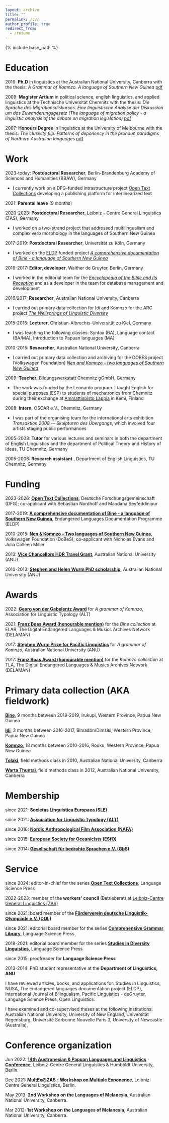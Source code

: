 ```yaml
---
layout: archive
title: ""
permalink: /cv/
author_profile: true
redirect_from:
  - /resume
---
```


{% include base_path %}

Education
======
2016: **Ph.D** in linguistics at the Australian National University, Canberra with the thesis: *A Grammar of Komnzo. A language of Southern New Guinea* [pdf](https://doi.org/10.25911/5d778a5c79763)

2009: **Magister Artium** in political science, english linguistics, and applied linguistics at the Technische Universität Chemnitz with the thesis: *Die Sprache des Migrationsdiskurses. Eine linguistische Analyse der Diskussion um das Zuwanderungsgesetz (The language of migration policy - a linguistic analysis of the debate on migration legislation)* [pdf](/files/döhler2009.pdf)

2007: **Honours Degree** in linguistics at the University of Melbourne with the thesis: *The clusivity flip. Patterns of deponency in the pronoun paradigms of Northern Australian languages* [pdf](/files/döhler2006.pdf)

Work
======

2023-today: **Postdoctoral Researcher**, Berlin-Brandenburg Academy of Sciences and Humanities (BBAW), Germany
* I currently work on a DFG-funded intrastructure project [Open Text Collections](opentextcollections.github.io) developing a publishing platform for interlinearized text

2021: **Parental leave** (9 months)

2020-2023: **Postdoctoral Researcher**, Leibniz - Centre General Linguistics (ZAS), Germany
* I worked on a two-strand project that addressed multilingualism and complex verb morphology in the languages of Southern New Guinea

2017-2019: **Postdoctoral Researcher**, Universität zu Köln, Germany
* I worked on the [ELDP](https://www.eldp.net/) funded project [*A comprehensive documentation of Bine - a language of Southern New Guinea*](https://www.elararchive.org/dk0471)

2016-2017: **Editor, developer**, Walther de Gruyter, Berlin, Germany
* I worked in the editorial team for the [*Encyclopedia of the Bible and Its Reception*](https://www.degruyter.com/database/ebr/html) and as a developer in the team for database management and development

2016/2017: **Researcher**, Australian National University, Canberra
* I carried out primary data collection for Idi and Komnzo for the ARC project [*The Wellsprings of Linguistic Diversity*](https://researchportalplus.anu.edu.au/en/projects/the-wellsprings-of-linguistics-diversity)

2015-2016: **Lecturer**, Christian-Albrechts-Universität zu Kiel, Germany
* I was teaching the following classes: Syntax (BA), Language contact (BA/MA), Introduction to Papuan languages (MA)

2010-2015: **Researcher**, Australian National University, Canberra
* I carried out primary data collection and archiving for the DOBES project (Volkswagen Foundation) [*Nen and Komnzo - two languages of Southern New Guinea*](https://dobes.mpi.nl/projects/morehead/)

2009: **Teacher**, Bildungswerkstatt Chemnitz gGmbH, Germany
* The work was funded by the Leonardo program. I taught English for special purposes (ESP) to students of mechatronics from Chemnitz during their exchange at [Ammattiopisto Lappia](https://www.lappia.fi/) in Kemi, Finland

2008: **Intern**, OSCAR e.V., Chemnitz, Germany
* I was part of the organising team for the international arts exhibition *Transaktion 2008 -– Skulpturen des Übergangs*, which involved four artists staging public performances

2005-2008: **Tutor** for various lectures and seminars in both the department of English Linguistics and the department of Political Theory and History of Ideas, TU Chemnitz, Germany

2005-2006: **Research assistant** , Department of English Linguistics, TU Chemnitz, Germany
	
Funding
====

2023-2026: **[Open Text Collections](https://www.bbaw.de/forschung/open-text-collections)**, Deutsche Forschungsgemeinschaft (DFG); co-applicant with Sebastian Nordhoff and Mandana Seyfeddinipur

2017-2019: **[A comprehensive documentation of Bine - a language of Southern New Guinea](https://www.elararchive.org/dk0471)**, Endangered Languages Documentation Programme (ELDP)

2010-2015: **[Nen & Komnzo - Two languages of Southern New Guinea](https://portal.volkswagenstiftung.de/search/projectPDF.do?projectId=8476)**, Volkswagen Foundation (DoBeS); co-applicant with Nicholas Evans and Julia Colleen Miller

2013: **[Vice Chancellors HDR Travel Grant](https://study.anu.edu.au/scholarships/find-scholarship/vice-chancellors-hdr-travel-grants)**, Australian National University (ANU)

2010-2013: **[Stephen and Helen Wurm PhD scholarship](https://study.anu.edu.au/scholarships/find-scholarship/stephen-helen-wurm-phd-scholarship-asia-pacific-linguistics)**, Australian National University (ANU)

Awards
====

2022: **[Georg von der Gabelentz Award](https://linguistic-typology.org/georg-von-der-gabelentz-award)** for *A grammar of Komnzo*, Association for Linguistic Typology (ALT)

2021: **[Franz Boas Award (honourable mention)](https://www.delaman.org/news/sonja-riesberg-receives-first-delaman-franz-boas-award/)** for the *Bine collection* at ELAR, The Digital Endangered Languages & Musics Archives Network (DELAMAN)

2017: **[Stephen Wurm Prize for Pacific Linguistics](https://www.anu.edu.au/students/program-administration/prizes/stephen-wurm-graduate-prize-for-pacific-linguistic-studies)** for *A grammar of Komnzo*, Australian National University (ANU)

2017: **[Franz Boas Award (honourable mention)](https://www.delaman.org/news/2021-delaman-award-goes-to-karolina-grzech/)** for the *Komnzo collection* at TLA, The Digital Endangered Languages & Musics Archives Network (DELAMAN)

Primary data collection (AKA fieldwork)
====

[**Bine**](https://glottolog.org/resource/languoid/id/bine1240), 9 months between 2018-2019, Irukupi, Western Province, Papua New Guinea

[**Idi**](https://glottolog.org/resource/languoid/id/idii1243), 3 months between 2016-2017, Bimadbn/Dimsisi, Western Province, Papua New Guinea

[**Komnzo**](https://glottolog.org/resource/languoid/id/wara1294), 18 months between 2010-2016, Rouku, Western Province, Papua New Guinea

[**Tolaki**](https://glottolog.org/resource/languoid/id/tola1247), field methods class in 2010, Australian National University, Canberra

[**Warta Thuntai**](https://glottolog.org/resource/languoid/id/gunt1241), field methods class in 2012, Australian National University, Canberra

Membership
====

since 2021: [**Societas Linguistica Europaea (SLE)**](https://societaslinguistica.eu/)

since 2021: [**Association for Linguistic Typology (ALT)**](https://linguistic-typology.org/)

since 2016: [**Nordic Anthropological Film Association (NAFA)**](https://nafafilm.org/?q=news)

since 2015: [**European Society for Oceanicists (ESfO)**](http://esfo-org.eu/)

since 2014: [**Gesellschaft für bedrohte Sprachen e.V. (GbS)**](https://gbs.uni-koeln.de/)

Service
====

since 2024: editor-in-chief for the series [**Open Text Collections**](https://langsci-press.org/catalog/series/otc), Language Science Press

2022-2023: member of the **workers' council** (Betriebsrat) at [Leibniz-Centre General Linguistics (ZAS)](https://www.leibniz-zas.de/en/)

since 2021: board member of the [**Förderverein deutsche Linguistik-Olympiade e.V. (DOL)**](https://linguistikolympiade.de/)

since 2021: editorial board member for the series [**Comprehensive Grammar Library**](https://langsci-press.org/catalog/series/cogl), Language Science Press

2018-2021: editorial board member for the series [**Studies in Diversity Linguistics**](https://langsci-press.org/catalog/series/sidl), Language Science Press

since 2015: proofreader for **Language Science Press**

2013-2014: PhD student representative at the **Department of Linguistics, ANU** 

I have reviewed articles, books, and applications for: Studies in Linguistics, NUSA, The endangered languages documentation project (ELDP), International Journal of Bilingualism, Pacific Linguistics - deGruyter, Language Science Press, Open Linguistics.

I have examined and co-supervised theses at the following institutions: Australian National University, University of New England, Universität Regensburg, Université Sorbonne Nouvelle Paris 3, University of Newcastle (Australia).

Conference organization
====

Jun 2022: **[14th Austronesian & Papuan Languages and Linguistics Conference](https://sites.google.com/view/apll14-conference/)**, Leibniz-Centre General Linguistics & Humboldt University, Berlin.

Dec 2021: **[MultEx@ZAS - Workshop on Multiple Exponence](https://sites.google.com/view/multexzas/home)**, Leibniz-Centre General Linguistics, Berlin.

May 2013: **2nd Workshop on the Languages of Melanesia**, Australian National University, Canberra.

Mar 2012: **1st Workshop on the Languages of Melanesia**, Australian National University, Canberra.